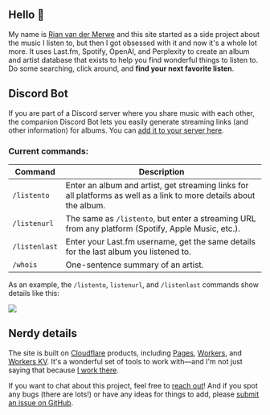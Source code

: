 ## Hello 👋

My name is [Rian van der Merwe](https://elezea.com/) and this site started as a side project about the music I listen to, but then I got obsessed with it and now it's a whole lot more. It uses Last.fm, Spotify, OpenAI, and Perplexity to create an album and artist database that exists to help you find wonderful things to listen to. Do some searching, click around, and **find your next favorite listen**.

## Discord Bot

If you are part of a Discord server where you share music with each other, the companion Discord Bot lets you easily generate streaming links (and other information) for albums. You can [add it to your server here](https://discord.com/oauth2/authorize?client_id=1284593290947068024).

### Current commands:

| Command        | Description                                                                                                          |
|----------------|----------------------------------------------------------------------------------------------------------------------|
| `/listento`    | Enter an album and artist, get streaming links for all platforms as well as a link to more details about the album. |
| `/listenurl`   | The same as `/listento`, but enter a streaming URL from any platform (Spotify, Apple Music, etc.).                 |
| `/listenlast`   | Enter your Last.fm username, get the same details for the last album you listened to.       |
| `/whois`       | One-sentence summary of an artist.                                                                      |


As an example, the `/listento`, `listenurl`, and `/listenlast` commands show details like this:

![](https://file.elezea.com/20240921-aoapEQAq-2x.png)

## Nerdy details

The site is built on [Cloudflare](https://cloudflare.com/) products, including [Pages](https://pages.cloudflare.com/), [Workers](https://workers.cloudflare.com/), and [Workers KV](https://www.cloudflare.com/developer-platform/workers-kv/). It's a wonderful set of tools to work with—and I'm not just saying that because [I work there](https://elezea.com/portfolio/).

If you want to chat about this project, feel free to [reach out](https://elezea.com/contact/)! And if you spot any bugs (there are lots!) or have any ideas for things to add, please [submit an issue on GitHub](https://github.com/rianvdm/my-music-next/issues).